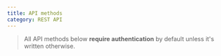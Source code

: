```yaml
---
title: API methods
category: REST API
---
```


> All API methods below **require authentication** by default unless it's written otherwise.